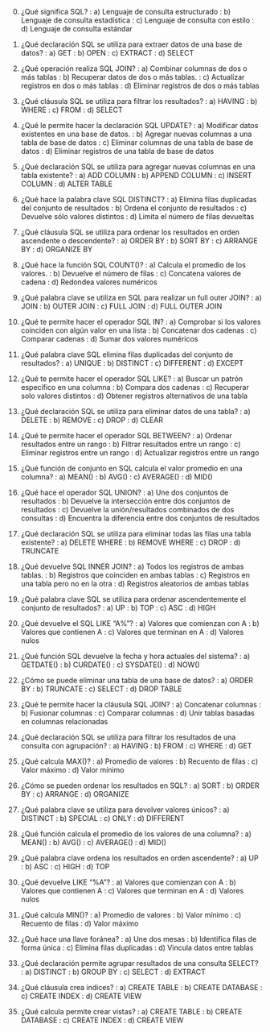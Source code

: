 0. ¿Qué significa SQL?
 : a) Lenguaje de consulta estructurado
 : b) Lenguaje de consulta estadística
 : c) Lenguaje de consulta con estilo
 : d) Lenguaje de consulta estándar

1. ¿Qué declaración SQL se utiliza para extraer datos de una base de datos?
 : a) GET
 : b) OPEN
 : c) EXTRACT
 : d) SELECT

2. ¿Qué operación realiza SQL JOIN?
 : a) Combinar columnas de dos o más tablas
 : b) Recuperar datos de dos o más tablas.
 : c) Actualizar registros en dos o más tablas
 : d) Eliminar registros de dos o más tablas

3. ¿Qué cláusula SQL se utiliza para filtrar los resultados?
 : a) HAVING
 : b) WHERE
 : c) FROM
 : d) SELECT

4. ¿Qué le permite hacer la declaración SQL UPDATE?
 : a) Modificar datos existentes en una base de datos.
 : b) Agregar nuevas columnas a una tabla de base de datos
 : c) Eliminar columnas de una tabla de base de datos
 : d) Eliminar registros de una tabla de base de datos

5. ¿Qué declaración SQL se utiliza para agregar nuevas columnas en una tabla existente?
 : a) ADD COLUMN
 : b) APPEND COLUMN
 : c) INSERT COLUMN
 : d) ALTER TABLE

6. ¿Qué hace la palabra clave SQL DISTINCT?
 : a) Elimina filas duplicadas del conjunto de resultados
 : b) Ordena el conjunto de resultados
 : c) Devuelve sólo valores distintos
 : d) Limita el número de filas devueltas

7. ¿Qué cláusula SQL se utiliza para ordenar los resultados en orden ascendente o descendente?
 : a) ORDER BY
 : b) SORT BY
 : c) ARRANGE BY
 : d) ORGANIZE BY

8. ¿Qué hace la función SQL COUNT()?
 : a) Calcula el promedio de los valores.
 : b) Devuelve el número de filas
 : c) Concatena valores de cadena
 : d) Redondea valores numéricos

9. ¿Qué palabra clave se utiliza en SQL para realizar un full outer JOIN?
 : a) JOIN
 : b) OUTER JOIN
 : c) FULL JOIN
 : d) FULL OUTER JOIN

10. ¿Qué te permite hacer el operador SQL IN?
 : a) Comprobar si los valores coinciden con algún valor en una lista
 : b) Concatenar dos cadenas
 : c) Comparar cadenas
 : d) Sumar dos valores numéricos

11. ¿Qué palabra clave SQL elimina filas duplicadas del conjunto de resultados?
 : a) UNIQUE
 : b) DISTINCT
 : c) DIFFERENT
 : d) EXCEPT

12. ¿Qué te permite hacer el operador SQL LIKE?
 : a) Buscar un patrón específico en una columna
 : b) Compara dos cadenas
 : c) Recuperar solo valores distintos
 : d) Obtener registros alternativos de una tabla

13. ¿Qué declaración SQL se utiliza para eliminar datos de una tabla?
 : a) DELETE
 : b) REMOVE
 : c) DROP
 : d) CLEAR

14. ¿Qué te permite hacer el operador SQL BETWEEN?
 : a) Ordenar resultados entre un rango
 : b) Filtrar resultados entre un rango
 : c) Eliminar registros entre un rango
 : d) Actualizar registros entre un rango

15. ¿Qué función de conjunto en SQL calcula el valor promedio en una columna?
 : a) MEAN()
 : b) AVG()
 : c) AVERAGE()
 : d) MID()

16. ¿Qué hace el operador SQL UNION?
 : a) Une dos conjuntos de resultados
 : b) Devuelve la intersección entre dos conjuntos de resultados
 : c) Devuelve la unión/resultados combinados de dos consultas
 : d) Encuentra la diferencia entre dos conjuntos de resultados

17. ¿Qué declaración SQL se utiliza para eliminar todas las filas una tabla existente?
 : a) DELETE WHERE
 : b) REMOVE WHERE
 : c) DROP
 : d) TRUNCATE

18. ¿Qué devuelve SQL INNER JOIN?
 : a) Todos los registros de ambas tablas.
 : b) Registros que coinciden en ambas tablas
 : c) Registros en una tabla pero no en la otra
 : d) Registros aleatorios de ambas tablas

19. ¿Qué palabra clave SQL se utiliza para ordenar ascendentemente el conjunto de resultados?
 : a) UP
 : b) TOP
 : c) ASC
 : d) HIGH

20. ¿Qué devuelve el SQL LIKE “A%”?
 : a) Valores que comienzan con A
 : b) Valores que contienen A
 : c) Valores que terminan en A
 : d) Valores nulos

21. ¿Qué función SQL devuelve la fecha y hora actuales del sistema?
 : a) GETDATE()
 : b) CURDATE()
 : c) SYSDATE()
 : d) NOW()

22. ¿Cómo se puede eliminar una tabla de una base de datos?
 : a) ORDER BY
 : b) TRUNCATE
 : c) SELECT
 : d) DROP TABLE

23. ¿Qué te permite hacer la cláusula SQL JOIN?
 : a) Concatenar columnas
 : b) Fusionar columnas
 : c) Comparar columnas
 : d) Unir tablas basadas en columnas relacionadas

24. ¿Qué declaración SQL se utiliza para filtrar los resultados de una consulta con agrupación?
 : a) HAVING
 : b) FROM
 : c) WHERE
 : d) GET

25. ¿Qué calcula MAX()?
 : a) Promedio de valores
 : b) Recuento de filas
 : c) Valor máximo
 : d) Valor mínimo

26. ¿Cómo se pueden ordenar los resultados en SQL?
 : a) SORT
 : b) ORDER BY
 : c) ARRANGE
 : d) ORGANIZE

27. ¿Qué palabra clave se utiliza para devolver valores únicos?
 : a) DISTINCT
 : b) SPECIAL
 : c) ONLY
 : d) DIFFERENT

28. ¿Qué función calcula el promedio de los valores de una columna?
 : a) MEAN()
 : b) AVG()
 : c) AVERAGE()
 : d) MID()

29. ¿Qué palabra clave ordena los resultados en orden ascendente?
 : a) UP
 : b) ASC
 : c) HIGH
 : d) TOP

30. ¿Qué devuelve LIKE “%A”?
 : a) Valores que comienzan con A
 : b) Valores que contienen A
 : c) Valores que terminan en A
 : d) Valores nulos

31. ¿Qué calcula MIN()?
 : a) Promedio de valores
 : b) Valor mínimo
 : c) Recuento de filas
 : d) Valor máximo

32. ¿Qué hace una llave foránea?
 : a) Une dos mesas
 : b) Identifica filas de forma única
 : c) Elimina filas duplicadas
 : d) Vincula datos entre tablas

33. ¿Qué declaración permite agrupar resultados de una consulta SELECT?
 : a) DISTINCT
 : b) GROUP BY
 : c) SELECT
 : d) EXTRACT

34. ¿Qué cláusula crea indices?
 : a) CREATE TABLE
 : b) CREATE DATABASE
 : c) CREATE INDEX
 : d) CREATE VIEW

35. ¿Qué calcula permite crear vistas?
 : a) CREATE TABLE
 : b) CREATE DATABASE
 : c) CREATE INDEX
 : d) CREATE VIEW